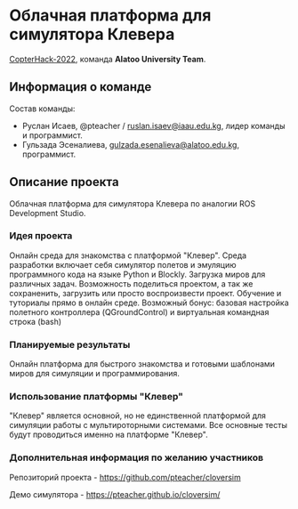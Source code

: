 # Облачная платформа для симулятора Клевера 

[CopterHack-2022](copterhack2022.md), команда **Alatoo University Team**.

## Информация о команде

Состав команды:

* Руслан Исаев, @pteacher / ruslan.isaev@iaau.edu.kg, лидер команды и программист.
* Гульзада Эсеналиева, gulzada.esenalieva@alatoo.edu.kg, программист.

## Описание проекта

Облачная платформа для симулятора Клевера по аналогии ROS Development Studio.

### Идея проекта

Онлайн среда для знакомства с платформой "Клевер". Среда разработки включает себя симулятор полетов и эмуляцию программного кода на языке Python и Blockly.
Загрузка миров для различных задач. Возможность поделиться проектом, а так же сохраненить, загрузить или просто воспроизвести проект. Обучение и туториалы прямо в онлайн среде.
Возможный бонус: базовая настройка полетного контроллера (QGroundControl) и виртуальная командная строка (bash)

### Планируемые результаты

Онлайн платформа для быстрого знакомства и готовыми шаблонами миров для симуляции и программирования.

### Использование платформы "Клевер"

"Клевер" является основной, но не единственной платформой для симуляции работы с мультироторными системами. Все основные тесты будут проводиться именно на платформе "Клевер".

### Дополнительная информация по желанию участников

Репозиторий проекта - https://github.com/pteacher/cloversim

Демо симулятора - https://pteacher.github.io/cloversim/
